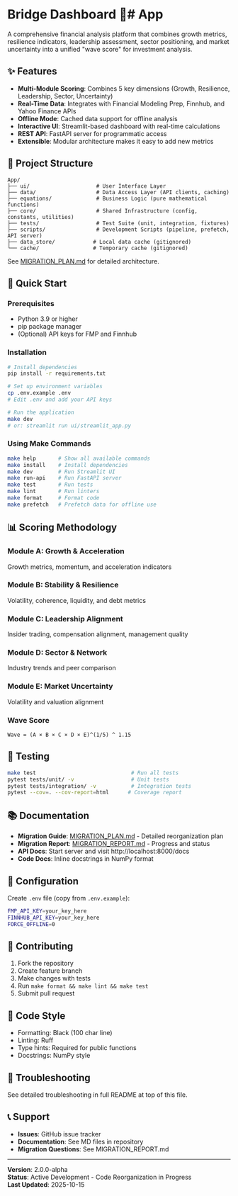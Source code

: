 # Bridge Dashboard 🌉# App

A comprehensive financial analysis platform that combines growth metrics, resilience indicators, leadership assessment, sector positioning, and market uncertainty into a unified "wave score" for investment analysis.

## ✨ Features

- **Multi-Module Scoring**: Combines 5 key dimensions (Growth, Resilience, Leadership, Sector, Uncertainty)
- **Real-Time Data**: Integrates with Financial Modeling Prep, Finnhub, and Yahoo Finance APIs
- **Offline Mode**: Cached data support for offline analysis
- **Interactive UI**: Streamlit-based dashboard with real-time calculations
- **REST API**: FastAPI server for programmatic access
- **Extensible**: Modular architecture makes it easy to add new metrics

## 📁 Project Structure

```
App/
├── ui/                     # User Interface Layer
├── data/                   # Data Access Layer (API clients, caching)
├── equations/              # Business Logic (pure mathematical functions)
├── core/                   # Shared Infrastructure (config, constants, utilities)
├── tests/                  # Test Suite (unit, integration, fixtures)
├── scripts/                # Development Scripts (pipeline, prefetch, API server)
├── data_store/            # Local data cache (gitignored)
└── cache/                 # Temporary cache (gitignored)
```

See [MIGRATION_PLAN.md](MIGRATION_PLAN.md) for detailed architecture.

## 🚀 Quick Start

### Prerequisites

- Python 3.9 or higher
- pip package manager
- (Optional) API keys for FMP and Finnhub

### Installation

```bash
# Install dependencies
pip install -r requirements.txt

# Set up environment variables
cp .env.example .env
# Edit .env and add your API keys

# Run the application
make dev
# or: streamlit run ui/streamlit_app.py
```

### Using Make Commands

```bash
make help       # Show all available commands
make install    # Install dependencies
make dev        # Run Streamlit UI
make run-api    # Run FastAPI server
make test       # Run tests
make lint       # Run linters
make format     # Format code
make prefetch   # Prefetch data for offline use
```

## 📊 Scoring Methodology

### Module A: Growth & Acceleration
Growth metrics, momentum, and acceleration indicators

### Module B: Stability & Resilience  
Volatility, coherence, liquidity, and debt metrics

### Module C: Leadership Alignment
Insider trading, compensation alignment, management quality

### Module D: Sector & Network
Industry trends and peer comparison

### Module E: Market Uncertainty
Volatility and valuation alignment

### Wave Score
```
Wave = (A × B × C × D × E)^(1/5) ^ 1.15
```

## 🧪 Testing

```bash
make test                              # Run all tests
pytest tests/unit/ -v                  # Unit tests
pytest tests/integration/ -v           # Integration tests
pytest --cov=. --cov-report=html      # Coverage report
```

## 📚 Documentation

- **Migration Guide**: [MIGRATION_PLAN.md](MIGRATION_PLAN.md) - Detailed reorganization plan
- **Migration Report**: [MIGRATION_REPORT.md](MIGRATION_REPORT.md) - Progress and status
- **API Docs**: Start server and visit http://localhost:8000/docs
- **Code Docs**: Inline docstrings in NumPy format

## 🔧 Configuration

Create `.env` file (copy from `.env.example`):

```bash
FMP_API_KEY=your_key_here
FINNHUB_API_KEY=your_key_here
FORCE_OFFLINE=0
```

## 🤝 Contributing

1. Fork the repository
2. Create feature branch
3. Make changes with tests
4. Run `make format && make lint && make test`
5. Submit pull request

## 📝 Code Style

- Formatting: Black (100 char line)
- Linting: Ruff
- Type hints: Required for public functions
- Docstrings: NumPy style

## 🐛 Troubleshooting

See detailed troubleshooting in full README at top of this file.

## 📞 Support

- **Issues**: GitHub issue tracker
- **Documentation**: See MD files in repository
- **Migration Questions**: See MIGRATION_REPORT.md

---

**Version**: 2.0.0-alpha  
**Status**: Active Development - Code Reorganization in Progress  
**Last Updated**: 2025-10-15
